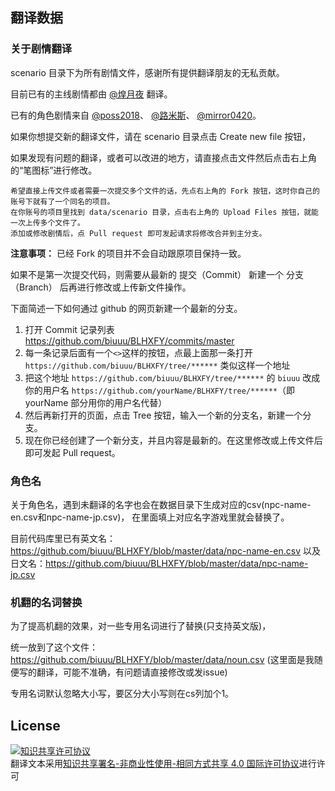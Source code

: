 ## 翻译数据
### 关于剧情翻译
scenario 目录下为所有剧情文件，感谢所有提供翻译朋友的无私贡献。

目前已有的主线剧情都由 [@煌月夜](https://github.com/KoutsukiYakou) 翻译。

已有的角色剧情来自
[@poss2018](https://github.com/poss2018)、
[@路米斯](https://github.com/toloomis)、
[@mirror0420](https://github.com/mirror0420)。

如果你想提交新的翻译文件，请在 scenario 目录点击 Create new file 按钮，

如果发现有问题的翻译，或者可以改进的地方，请直接点击文件然后点击右上角的“笔图标”进行修改。
```
希望直接上传文件或者需要一次提交多个文件的话，先点右上角的 Fork 按钮，这时你自己的账号下就有了一个同名的项目。
在你账号的项目里找到 data/scenario 目录，点击右上角的 Upload Files 按钮，就能一次上传多个文件了。
添加或修改剧情后，点 Pull request 即可发起请求将修改合并到主分支。
```

**注意事项：**
已经 Fork 的项目并不会自动跟原项目保持一致。

如果不是第一次提交代码，则需要从最新的 提交（Commit） 新建一个 分支（Branch） 后再进行修改或上传新文件操作。

下面简述一下如何通过 github 的网页新建一个最新的分支。
1. 打开 Commit 记录列表 https://github.com/biuuu/BLHXFY/commits/master
2. 每一条记录后面有一个`<>`这样的按钮，点最上面那一条打开 `https://github.com/biuuu/BLHXFY/tree/******` 类似这样一个地址
3. 把这个地址 `https://github.com/biuuu/BLHXFY/tree/******` 的 `biuuu` 改成你的用户名 `https://github.com/yourName/BLHXFY/tree/******`（即yourName 部分用你的用户名代替）
4. 然后再新打开的页面，点击 Tree 按钮，输入一个新的分支名，新建一个分支。
5. 现在你已经创建了一个新分支，并且内容是最新的。在这里修改或上传文件后即可发起 Pull request。


### 角色名
关于角色名，遇到未翻译的名字也会在数据目录下生成对应的csv(npc-name-en.csv和npc-name-jp.csv)，
在里面填上对应名字游戏里就会替换了。

目前代码库里已有英文名：https://github.com/biuuu/BLHXFY/blob/master/data/npc-name-en.csv 以及日文名：https://github.com/biuuu/BLHXFY/blob/master/data/npc-name-jp.csv

### 机翻的名词替换
为了提高机翻的效果，对一些专用名词进行了替换(只支持英文版)，

统一放到了这个文件：https://github.com/biuuu/BLHXFY/blob/master/data/noun.csv (这里面是我随便写的翻译，可能不准确，有问题请直接修改或发issue)

专用名词默认忽略大小写，要区分大小写则在cs列加个1。

## License
<a rel="license" href="http://creativecommons.org/licenses/by-nc-sa/4.0/"><img alt="知识共享许可协议" style="border-width:0" src="https://i.creativecommons.org/l/by-nc-sa/4.0/88x31.png" /></a><br />翻译文本采用<a rel="license" href="http://creativecommons.org/licenses/by-nc-sa/4.0/">知识共享署名-非商业性使用-相同方式共享 4.0 国际许可协议</a>进行许可
